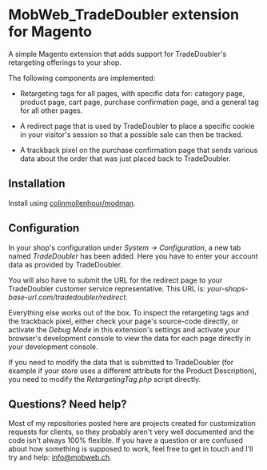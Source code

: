 # MobWeb_TradeDoubler extension for Magento

A simple Magento extension that adds support for TradeDoubler's retargeting offerings to your shop.

The following components are implemented:

- Retargeting tags for all pages, with specific data for: category page, product page, cart page, purchase confirmation page, and a general tag for all other pages.

- A redirect page that is used by TradeDoubler to place a specific cookie in your visitor's session so that a possible sale can then be tracked.

- A trackback pixel on the purchase confirmation page that sends various data about the order that was just placed back to TradeDoubler.

## Installation

Install using [colinmollenhour/modman](https://github.com/colinmollenhour/modman/).

## Configuration

In your shop's configuration under *System -> Configuration*, a new tab named *TradeDoubler* has been added. Here you have to enter your account data as provided by TradeDoubler.

You will also have to submit the URL for the redirect page to your TradeDoubler customer service representative. This URL is: *your-shops-base-url.com/tradedoubler/redirect*.

Everything else works out of the box. To inspect the retargeting tags and the trackback pixel, either check your page's source-code directly, or activate the *Debug Mode* in this extension's settings and activate your browser's development console to view the data for each page directly in your development console.

If you need to modify the data that is submitted to TradeDoubler (for example if your store uses a different attribute for the Product Description), you need to modify the *RetargetingTag.php* script directly.

## Questions? Need help?

Most of my repositories posted here are projects created for customization requests for clients, so they probably aren't very well documented and the code isn't always 100% flexible. If you have a question or are confused about how something is supposed to work, feel free to get in touch and I'll try and help: [info@mobweb.ch](mailto:info@mobweb.ch).